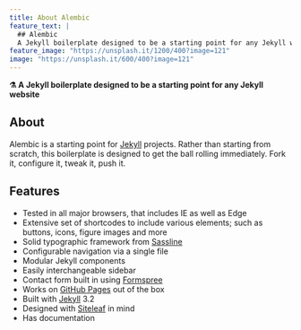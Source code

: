 ```yaml
---
title: About Alembic
feature_text: |
  ## Alembic
  A Jekyll boilerplate designed to be a starting point for any Jekyll website
feature_image: "https://unsplash.it/1200/400?image=121"
image: "https://unsplash.it/600/400?image=121"
---
```


**⚗ A Jekyll boilerplate designed to be a starting point for any Jekyll website**

## About

Alembic is a starting point for [Jekyll](https://jekyllrb.com/) projects. Rather than starting from scratch, this boilerplate is designed to get the ball rolling immediately. Fork it, configure it, tweak it, push it.

## Features

- Tested in all major browsers, that includes IE as well as Edge
- Extensive set of shortcodes to include various elements; such as buttons, icons, figure images and more
- Solid typographic framework from [Sassline](https://sassline.com/)
- Configurable navigation via a single file
- Modular Jekyll components
- Easily interchangeable sidebar
- Contact form built in using [Formspree](https://formspree.io/)
- Works on [GitHub Pages](https://pages.github.com/) out of the box
- Built with [Jekyll](https://jekyllrb.com/) 3.2
- Designed with [Siteleaf](http://www.siteleaf.com/) in mind
- Has documentation
